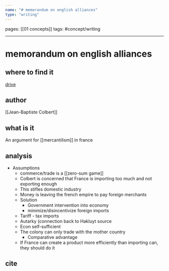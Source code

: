 ```yaml
---
name: "# memorandum on english alliances"
type: "writing"
---
```

pages: [[01 concepts]]
tags: #concept/writing 

___

# memorandum on english alliances 

## where to find it
[drive](https://drive.google.com/file/d/1liGwqv0wJP4Sr2T_bkrSM7ECF98dOATk/view)

## author
[[Jean-Baptiste Colbert]]

## what is it
An argument for [[mercantilism]] in france 


## analysis
- Assumptions
	- commerce/trade is a [[zero-sum game]]
	- Colbert is concerned that France is importing too much and not exporting enough
	- This stifles domestic industry
	- Money is leaving the french empire to pay foreign merchants
	- Solution
		- Government intervention into economy
		- minimize/disincentivize foreign imports
	- Tariff - tax imports
	- Autarky (connection back to Hakluyt source
	- Econ self-sufficient
	- The colony can only trade with the mother country
		- Comparative advantage
	- If France can create a product more efficiently than importing can, they should do it

## cite
